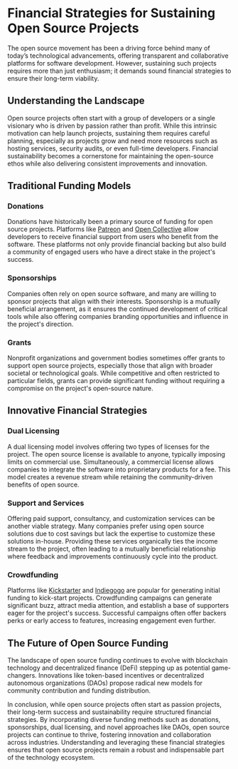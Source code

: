 # Financial Strategies for Sustaining Open Source Projects

The open source movement has been a driving force behind many of today’s technological advancements, offering transparent and collaborative platforms for software development. However, sustaining such projects requires more than just enthusiasm; it demands sound financial strategies to ensure their long-term viability.

## Understanding the Landscape

Open source projects often start with a group of developers or a single visionary who is driven by passion rather than profit. While this intrinsic motivation can help launch projects, sustaining them requires careful planning, especially as projects grow and need more resources such as hosting services, security audits, or even full-time developers. Financial sustainability becomes a cornerstone for maintaining the open-source ethos while also delivering consistent improvements and innovation.

## Traditional Funding Models

### Donations

Donations have historically been a primary source of funding for open source projects. Platforms like [Patreon](https://www.patreon.com/) and [Open Collective](https://opencollective.com/) allow developers to receive financial support from users who benefit from the software. These platforms not only provide financial backing but also build a community of engaged users who have a direct stake in the project's success.

### Sponsorships

Companies often rely on open source software, and many are willing to sponsor projects that align with their interests. Sponsorship is a mutually beneficial arrangement, as it ensures the continued development of critical tools while also offering companies branding opportunities and influence in the project's direction.

### Grants

Nonprofit organizations and government bodies sometimes offer grants to support open source projects, especially those that align with broader societal or technological goals. While competitive and often restricted to particular fields, grants can provide significant funding without requiring a compromise on the project's open-source nature.

## Innovative Financial Strategies

### Dual Licensing

A dual licensing model involves offering two types of licenses for the project. The open source license is available to anyone, typically imposing limits on commercial use. Simultaneously, a commercial license allows companies to integrate the software into proprietary products for a fee. This model creates a revenue stream while retaining the community-driven benefits of open source.

### Support and Services

Offering paid support, consultancy, and customization services can be another viable strategy. Many companies prefer using open source solutions due to cost savings but lack the expertise to customize these solutions in-house. Providing these services organically ties the income stream to the project, often leading to a mutually beneficial relationship where feedback and improvements continuously cycle into the product.

### Crowdfunding

Platforms like [Kickstarter](https://www.kickstarter.com/) and [Indiegogo](https://www.indiegogo.com/) are popular for generating initial funding to kick-start projects. Crowdfunding campaigns can generate significant buzz, attract media attention, and establish a base of supporters eager for the project's success. Successful campaigns often offer backers perks or early access to features, increasing engagement even further.

## The Future of Open Source Funding

The landscape of open source funding continues to evolve with blockchain technology and decentralized finance (DeFi) stepping up as potential game-changers. Innovations like token-based incentives or decentralized autonomous organizations (DAOs) propose radical new models for community contribution and funding distribution.

In conclusion, while open source projects often start as passion projects, their long-term success and sustainability require structured financial strategies. By incorporating diverse funding methods such as donations, sponsorships, dual licensing, and novel approaches like DAOs, open source projects can continue to thrive, fostering innovation and collaboration across industries. Understanding and leveraging these financial strategies ensures that open source projects remain a robust and indispensable part of the technology ecosystem.